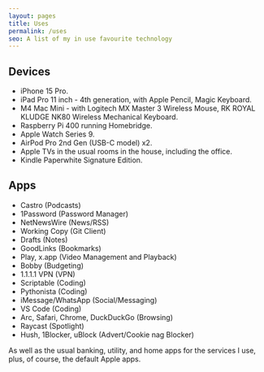 ```yaml
---
layout: pages
title: Uses
permalink: /uses
seo: A list of my in use favourite technology
---
```


## Devices

-   iPhone 15 Pro.
-   iPad Pro 11 inch - 4th generation, with Apple Pencil, Magic Keyboard.
-   M4 Mac Mini - with Logitech MX Master 3 Wireless Mouse, RK ROYAL KLUDGE NK80 Wireless Mechanical Keyboard.
-   Raspberry Pi 400 running Homebridge.
-   Apple Watch Series 9.
-   AirPod Pro 2nd Gen (USB-C model) x2.
-   Apple TVs in the usual rooms in the house, including the office.
-   Kindle Paperwhite Signature Edition.

## Apps

-   Castro (Podcasts)
-   1Password (Password Manager)
-   NetNewsWire (News/RSS)
-   Working Copy (Git Client)
-   Drafts (Notes)
-   GoodLinks (Bookmarks)
-   Play, x.app (Video Management and Playback)
-   Bobby (Budgeting)
-   1.1.1.1 VPN (VPN)
-   Scriptable (Coding)
-   Pythonista (Coding)
-   iMessage/WhatsApp (Social/Messaging)
-   VS Code (Coding)
-   Arc, Safari, Chrome, DuckDuckGo (Browsing)
-   Raycast (Spotlight)
-   Hush, 1Blocker, uBlock (Advert/Cookie nag Blocker)

As well as the usual banking, utility, and home apps for the services I use, plus, of course, the default Apple apps.
